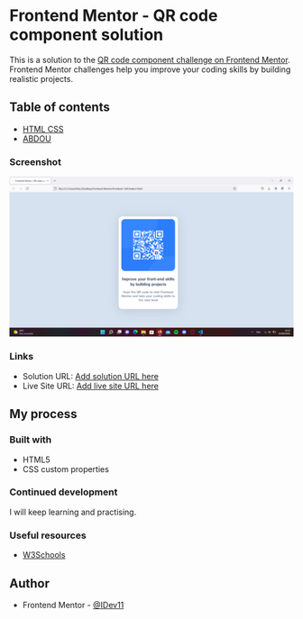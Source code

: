# Frontend Mentor - QR code component solution

This is a solution to the [QR code component challenge on Frontend Mentor](https://www.frontendmentor.io/challenges/qr-code-component-iux_sIO_H). Frontend Mentor challenges help you improve your coding skills by building realistic projects. 

## Table of contents
  - [HTML CSS](#built-with)
- [ABDOU](#author)

### Screenshot

![](./page-screenshot.png)

### Links

- Solution URL: [Add solution URL here](https://your-solution-url.com)
- Live Site URL: [Add live site URL here](https://your-live-site-url.com)

## My process

### Built with

- HTML5 
- CSS custom properties

### Continued development

I will keep learning and practising.

### Useful resources

- [W3Schools](https://www.google.com/url?sa=t&rct=j&q=&esrc=s&source=web&cd=&cad=rja&uact=8&ved=2ahUKEwj1sZznydr5AhWUhP0HHW2TBv4QFnoECAQQAQ&url=https%3A%2F%2Fwww.w3schools.com%2F&usg=AOvVaw3Z63kcF6aawsbVZrfSzalJ) 

## Author

- Frontend Mentor - [@IDev11](https://www.frontendmentor.io/profile/IDev11)


